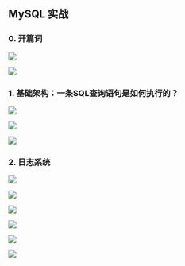 ## MySQL 实战

### 0. 开篇词

![](.\image\开篇词01.jpg)

![](.\image\开篇词02.jpg)

### 1. 基础架构：一条SQL查询语句是如何执行的？

![](.\image\01基础篇sql查询执行01.jpg)



![](.\image\01基础篇sql查询执行02.jpg)

![](.\image\01基础篇sql查询执行03.jpg)

### 2. 日志系统

![](.\image\02日志系统mysql更新01.jpg)

![](.\image\02日志系统mysql更新02.jpg)

![](.\image\02日志系统mysql更新03.jpg)

![](.\image\02日志系统mysql更新03.jpg)

![](.\image\02日志系统mysql更新04.jpg)

![](.\image\02日志系统mysql更新05.jpg)

